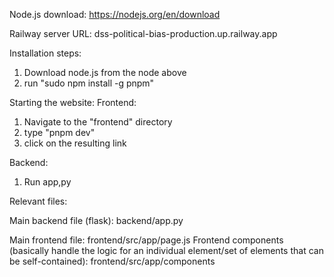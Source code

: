 Node.js download: https://nodejs.org/en/download

Railway server URL: dss-political-bias-production.up.railway.app

Installation steps:
  1. Download node.js from the node above
  2. run "sudo npm install -g pnpm"

Starting the website:
Frontend:
  1. Navigate to the "frontend" directory
  2. type "pnpm dev"
  3. click on the resulting link 

Backend:
  1. Run app,py

Relevant files:

Main backend file (flask): backend/app.py

Main frontend file: frontend/src/app/page.js
Frontend components (basically handle the logic for an individual element/set of elements that can be self-contained):
  frontend/src/app/components
